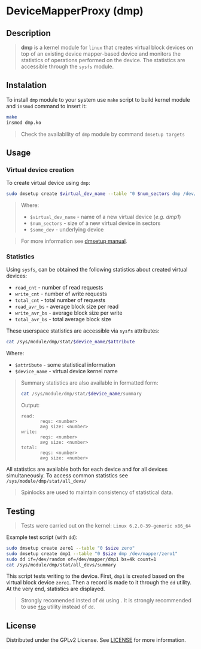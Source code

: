 # DeviceMapperProxy (dmp)
## Description 
> **dmp** is a kernel module for `linux` that creates virtual block devices on top of an existing device mapper-based device and monitors the statistics of operations performed on the device. The statistics are accessible through the `sysfs` module.
 
## Instalation

To install `dmp` module to your system use `make` script to build kernel module and `insmod` command to insert it:

```bash
make
insmod dmp.ko
```
> Check the availability of `dmp` module by command `dmsetup targets`
 

## Usage

### Virtual device creation
To create virtual device using `dmp`:
```bash
sudo dmsetup create $virtual_dev_name --table "0 $num_sectors dmp /dev/$some_dev"
```
> Where: 
> * `$virtual_dev_name` - name of a new virtual device (*e.g. dmp1*)
> * `$num_sectors` - size of a new virtual device in sectors
> * `$some_dev` - underlying device

> For more information see [dmsetup manual](https://man7.org/linux/man-pages/man8/dmsetup.8.html).

### Statistics

Using `sysfs`, can be obtained the following statistics about created virtual devices:

* `read_cnt` - number of read requests
* `write_cnt` - number of write requests
* `total_cnt` - total number of requests
* `read_avr_bs` - average block size per read
* `write_avr_bs` - average block size per write
* `total_avr_bs` - total average block size

These userspace statistics are accessible via `sysfs` attributes:
```bash
cat /sys/module/dmp/stat/$device_name/$attribute
```
Where:

* `$attribute` - some statistical information
* `$device_name` - virtual device kernel name

> Summary statistics are also available in formatted form:
> ```bash
> cat /sys/module/dmp/stat/$device_name/summary
> ```
> Output:
> ```
> read:
>        reqs: <number>
>        avg size: <number>
>write:
>        reqs: <number>
>        avg size: <number>
>total:
>        reqs: <number>
>        avg size: <number>
> ```

All statistics are available both for each device and for all devices simultaneously. To access common statistics see `/sys/module/dmp/stat/all_devs/`

> Spinlocks are used to maintain consistency of statistical data.

 

## Testing

> Tests were carried out on the kernel: `Linux 6.2.0-39-generic x86_64`

Example test script (with `dd`):
```bash
sudo dmsetup create zero1 --table "0 $size zero" 
sudo dmsetup create dmp1 --table "0 $size dmp /dev/mapper/zero1"
sudo dd if=/dev/random of=/dev/mapper/dmp1 bs=4k count=1
cat /sys/module/dmp/stat/all_devs/summary

```
This script tests writing to the device. First, `dmp1` is created based on the virtual block device `zero1`. Then a record is made to it through the `dd` utility. At the very end, statistics are displayed.

> Strongly recomended insted of `dd` using . 
> It is strongly recommended to use [`fio`](https://fio.readthedocs.io/en/latest/fio_doc.html) utility instead of `dd`.
 

## License
Distributed under the GPLv2 License. See [LICENSE](LICENSE) for more information.